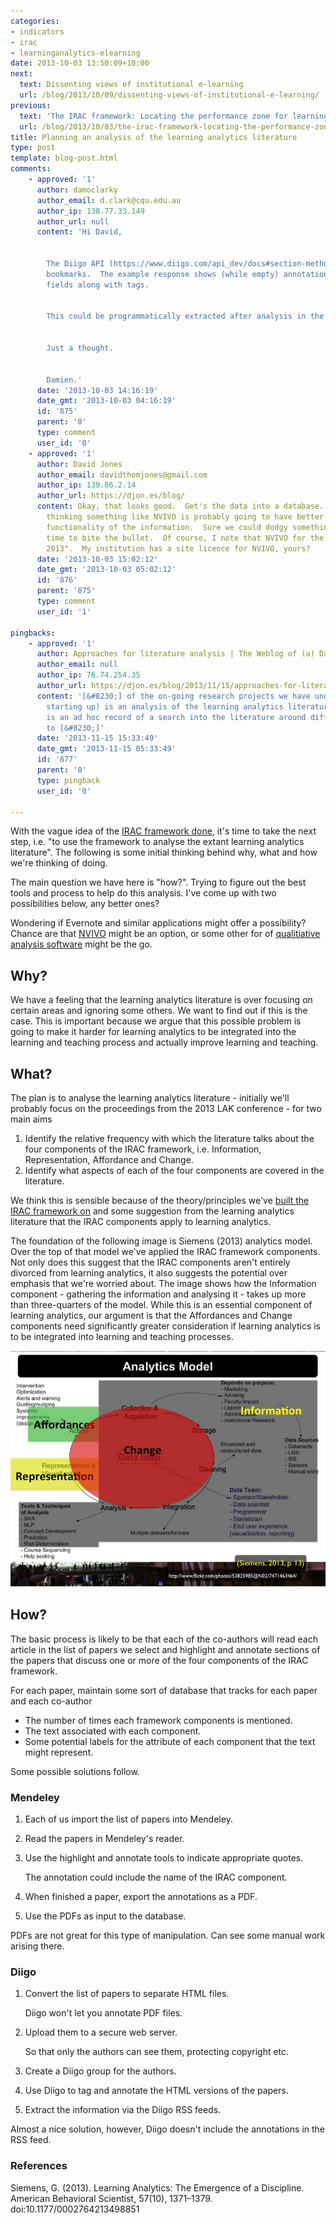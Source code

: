 ```yaml
---
categories:
- indicators
- irac
- learninganalytics-elearning
date: 2013-10-03 13:50:09+10:00
next:
  text: Dissenting views of institutional e-learning
  url: /blog/2013/10/09/dissenting-views-of-institutional-e-learning/
previous:
  text: 'The IRAC framework: Locating the performance zone for learning analytics'
  url: /blog/2013/10/03/the-irac-framework-locating-the-performance-zone-for-learning-analytics/
title: Planning an analysis of the learning analytics literature
type: post
template: blog-post.html
comments:
    - approved: '1'
      author: damoclarky
      author_email: d.clark@cqu.edu.au
      author_ip: 138.77.33.149
      author_url: null
      content: 'Hi David,
    
    
        The Diigo API (https://www.diigo.com/api_dev/docs#section-methods) allows retrieving
        bookmarks.  The example response shows (while empty) annotations and comments
        fields along with tags.
    
    
        This could be programmatically extracted after analysis in the browser.
    
    
        Just a thought.
    
    
        Damien.'
      date: '2013-10-03 14:16:19'
      date_gmt: '2013-10-03 04:16:19'
      id: '875'
      parent: '0'
      type: comment
      user_id: '0'
    - approved: '1'
      author: David Jones
      author_email: davidthomjones@gmail.com
      author_ip: 139.86.2.14
      author_url: https://djon.es/blog/
      content: Okay, that looks good.  Get's the data into a database.  Trouble is I'm
        thinking something like NVIVO is probably going to have better analysis and visualisation
        functionality of the information.  Sure we could dodgy something up, but may be
        time to bite the bullet.  Of course, I note that NVIVO for the Mac is coming "late
        2013".  My institution has a site licence for NVIVO, yours?
      date: '2013-10-03 15:02:12'
      date_gmt: '2013-10-03 05:02:12'
      id: '876'
      parent: '875'
      type: comment
      user_id: '1'
    
pingbacks:
    - approved: '1'
      author: Approaches for literature analysis | The Weblog of (a) David Jones
      author_email: null
      author_ip: 76.74.254.35
      author_url: https://djon.es/blog/2013/11/15/approaches-for-literature-analysis/
      content: '[&#8230;] of the on-going research projects we have underway (really just
        starting up) is an analysis of the learning analytics literature. The following
        is an ad hoc record of a search into the literature around different approaches
        to [&#8230;]'
      date: '2013-11-15 15:33:49'
      date_gmt: '2013-11-15 05:33:49'
      id: '877'
      parent: '0'
      type: pingback
      user_id: '0'
    
---
```

With the vague idea of the [IRAC framework done](/blog/2013/10/03/the-irac-framework-locating-the-performance-zone-for-learning-analytics/), it's time to take the next step, i.e. "to use the framework to analyse the extant learning analytics literature". The following is some initial thinking behind why, what and how we're thinking of doing.

The main question we have here is "how?". Trying to figure out the best tools and process to help do this analysis. I've come up with two possibilities below, any better ones?

Wondering if Evernote and similar applications might offer a possibility? Chance are that [NVIVO](http://anujacabraal.wordpress.com/2012/08/01/why-use-nvivo-for-your-literature-review/) might be an option, or some other for of [qualitiative analysis software](http://provalisresearch.com/products/qualitative-data-analysis-software/freeware/) might be the go.

## Why?

We have a feeling that the learning analytics literature is over focusing on certain areas and ignoring some others. We want to find out if this is the case. This is important because we argue that this possible problem is going to make it harder for learning analytics to be integrated into the learning and teaching process and actually improve learning and teaching.

## What?

The plan is to analyse the learning analytics literature - initially we'll probably focus on the proceedings from the 2013 LAK conference - for two main aims

1. Identify the relative frequency with which the literature talks about the four components of the IRAC framework, i.e. Information, Representation, Affordance and Change.
2. Identify what aspects of each of the four components are covered in the literature.

We think this is sensible because of the theory/principles we've [built the IRAC framework on](/blog/2013/10/03/the-irac-framework-locating-the-performance-zone-for-learning-analytics/) and some suggestion from the learning analytics literature that the IRAC components apply to learning analytics.

The foundation of the following image is Siemens (2013) analytics model. Over the top of that model we've applied the IRAC framework components. Not only does this suggest that the IRAC components aren't entirely divorced from learning analytics, it also suggests the potential over emphasis that we're worried about. The image shows how the Information component - gathering the information and analysing it - takes up more than three-quarters of the model. While this is an essential component of learning analytics, our argument is that the Affordances and Change components need significantly greater consideration if learning analytics is to be integrated into learning and teaching processes.

[![Slide77](images/9861600413_82f7e37eea_z.jpg)](http://www.flickr.com/photos/david_jones/9861600413/ "Slide77 by David T Jones, on Flickr")

## How?

The basic process is likely to be that each of the co-authors will read each article in the list of papers we select and highlight and annotate sections of the papers that discuss one or more of the four components of the IRAC framework.

For each paper, maintain some sort of database that tracks for each paper and each co-author

- The number of times each framework components is mentioned.
- The text associated with each component.
- Some potential labels for the attribute of each component that the text might represent.

Some possible solutions follow.

### Mendeley

1. Each of us import the list of papers into Mendeley.
2. Read the papers in Mendeley's reader.
3. Use the highlight and annotate tools to indicate appropriate quotes.
    
    The annotation could include the name of the IRAC component.
    
4. When finished a paper, export the annotations as a PDF.
5. Use the PDFs as input to the database.

PDFs are not great for this type of manipulation. Can see some manual work arising there.

### Diigo

1. Convert the list of papers to separate HTML files.
    
    Diigo won't let you annotate PDF files.
    
2. Upload them to a secure web server.
    
    So that only the authors can see them, protecting copyright etc.
    
3. Create a Diigo group for the authors.
4. Use Diigo to tag and annotate the HTML versions of the papers.
5. Extract the information via the Diigo RSS feeds.

Almost a nice solution, however, Diigo doesn't include the annotations in the RSS feed.

### References

Siemens, G. (2013). Learning Analytics: The Emergence of a Discipline. American Behavioral Scientist, 57(10), 1371–1379. doi:10.1177/0002764213498851